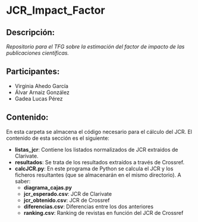 # JCR_Impact_Factor


## Descripción:
_Repositorio para el TFG sobre la estimación del factor de impacto de las publicaciones científicas._

## Participantes:
* Virginia Ahedo García
* Álvar Arnaiz González
* Gadea Lucas Pérez

## Contenido:
En esta carpeta se almacena el código necesario para el cálculo del JCR.
El contenido de esta sección es el siguiente:
* __listas_jcr__: Contiene los listados normalizados de JCR extraidos de Clarivate.
* __resultados__: Se trata de los resultados extraídos a través de Crossref.
* __calcJCR.py__: En este programa de Python se calcula el JCR y los ficheros resultantes (que se almacenarán en el mismo directorio). A saber:
    * __diagrama_cajas.py__
    * __jcr_esperado.csv__: JCR de Clarivate
    * __jcr_obtenido.csv__: JCR de Crossref
    * __diferencias.csv__: Diferencias entre los dos anteriores
    * __ranking.csv__: Ranking de revistas en función del JCR de Crossref 
